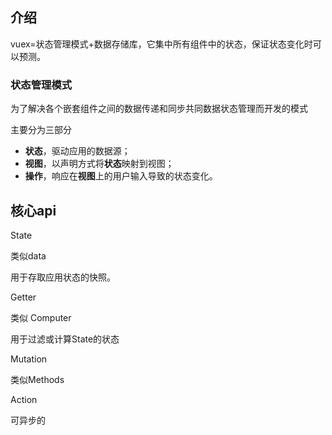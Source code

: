 ## 介绍
vuex=状态管理模式+数据存储库，它集中所有组件中的状态，保证状态变化时可以预测。



### 状态管理模式
为了解决各个嵌套组件之间的数据传递和同步共同数据状态管理而开发的模式


主要分为三部分
-   **状态**，驱动应用的数据源；
-   **视图**，以声明方式将**状态**映射到视图；
-   **操作**，响应在**视图**上的用户输入导致的状态变化。



## 核心api

State

类似data

用于存取应用状态的快照。


Getter

类似 Computer

用于过滤或计算State的状态


Mutation

类似Methods


 Action

可异步的